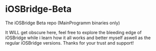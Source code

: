 # iOSBridge-Beta
The iOSBridge Beta repo (MainProgramm binaries only)

It WILL get obscure here, feel free to explore the bleeding edge of iOSBridge while i learn how it all works and better myself aswell as the regular iOSBridge versions. Thanks for your trust and support!
